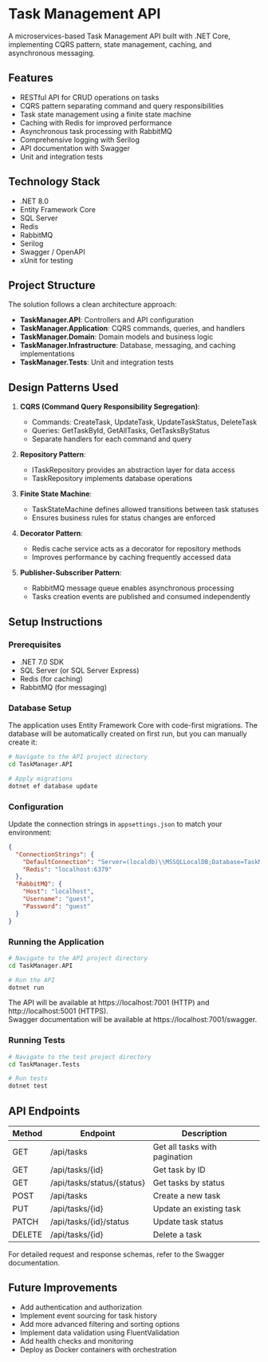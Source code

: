 # Task Management API

A microservices-based Task Management API built with .NET Core, implementing CQRS pattern, state management, caching, and asynchronous messaging.

## Features

- RESTful API for CRUD operations on tasks
- CQRS pattern separating command and query responsibilities
- Task state management using a finite state machine
- Caching with Redis for improved performance
- Asynchronous task processing with RabbitMQ
- Comprehensive logging with Serilog
- API documentation with Swagger
- Unit and integration tests

## Technology Stack

- .NET 8.0
- Entity Framework Core
- SQL Server
- Redis
- RabbitMQ
- Serilog
- Swagger / OpenAPI
- xUnit for testing

## Project Structure

The solution follows a clean architecture approach:

- **TaskManager.API**: Controllers and API configuration
- **TaskManager.Application**: CQRS commands, queries, and handlers
- **TaskManager.Domain**: Domain models and business logic
- **TaskManager.Infrastructure**: Database, messaging, and caching implementations
- **TaskManager.Tests**: Unit and integration tests

## Design Patterns Used

1. **CQRS (Command Query Responsibility Segregation)**:
   - Commands: CreateTask, UpdateTask, UpdateTaskStatus, DeleteTask
   - Queries: GetTaskById, GetAllTasks, GetTasksByStatus
   - Separate handlers for each command and query

2. **Repository Pattern**:
   - ITaskRepository provides an abstraction layer for data access
   - TaskRepository implements database operations

3. **Finite State Machine**:
   - TaskStateMachine defines allowed transitions between task statuses
   - Ensures business rules for status changes are enforced

4. **Decorator Pattern**:
   - Redis cache service acts as a decorator for repository methods
   - Improves performance by caching frequently accessed data

5. **Publisher-Subscriber Pattern**:
   - RabbitMQ message queue enables asynchronous processing
   - Tasks creation events are published and consumed independently


## Setup Instructions

### Prerequisites

- .NET 7.0 SDK
- SQL Server (or SQL Server Express)
- Redis (for caching)
- RabbitMQ (for messaging)

### Database Setup

The application uses Entity Framework Core with code-first migrations. The database will be automatically created on first run, but you can manually create it:

```bash
# Navigate to the API project directory
cd TaskManager.API

# Apply migrations
dotnet ef database update
```

### Configuration

Update the connection strings in `appsettings.json` to match your environment:

```json
{
  "ConnectionStrings": {
    "DefaultConnection": "Server=(localdb)\\MSSQLLocalDB;Database=TaskManagerDb;Trusted_Connection=True;MultipleActiveResultSets=true",
    "Redis": "localhost:6379"
  },
  "RabbitMQ": {
    "Host": "localhost",
    "Username": "guest",
    "Password": "guest"
  }
}
```

### Running the Application

```bash
# Navigate to the API project directory
cd TaskManager.API

# Run the API
dotnet run
```

The API will be available at https://localhost:7001 (HTTP) and http://localhost:5001 (HTTPS).  
Swagger documentation will be available at https://localhost:7001/swagger.

### Running Tests

```bash
# Navigate to the test project directory
cd TaskManager.Tests

# Run tests
dotnet test
```

## API Endpoints

| Method | Endpoint                | Description                |
|--------|-------------------------|----------------------------|
| GET    | /api/tasks              | Get all tasks with pagination |
| GET    | /api/tasks/{id}         | Get task by ID             |
| GET    | /api/tasks/status/{status} | Get tasks by status     |
| POST   | /api/tasks              | Create a new task          |
| PUT    | /api/tasks/{id}         | Update an existing task    |
| PATCH  | /api/tasks/{id}/status  | Update task status         |
| DELETE | /api/tasks/{id}         | Delete a task              |

For detailed request and response schemas, refer to the Swagger documentation.

## Future Improvements

- Add authentication and authorization
- Implement event sourcing for task history
- Add more advanced filtering and sorting options
- Implement data validation using FluentValidation
- Add health checks and monitoring
- Deploy as Docker containers with orchestration
